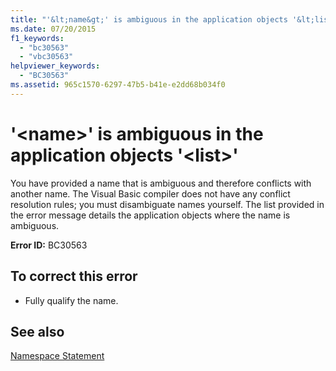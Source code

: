 ```yaml
---
title: "'&lt;name&gt;' is ambiguous in the application objects '&lt;list&gt;'"
ms.date: 07/20/2015
f1_keywords: 
  - "bc30563"
  - "vbc30563"
helpviewer_keywords: 
  - "BC30563"
ms.assetid: 965c1570-6297-47b5-b41e-e2dd68b034f0
---
```

# '&lt;name&gt;' is ambiguous in the application objects '&lt;list&gt;'
You have provided a name that is ambiguous and therefore conflicts with another name. The Visual Basic compiler does not have any conflict resolution rules; you must disambiguate names yourself. The list provided in the error message details the application objects where the name is ambiguous.  
  
 **Error ID:** BC30563  
  
## To correct this error  
  
-   Fully qualify the name.  
  
## See also
 [Namespace Statement](../../visual-basic/language-reference/statements/namespace-statement.md)
